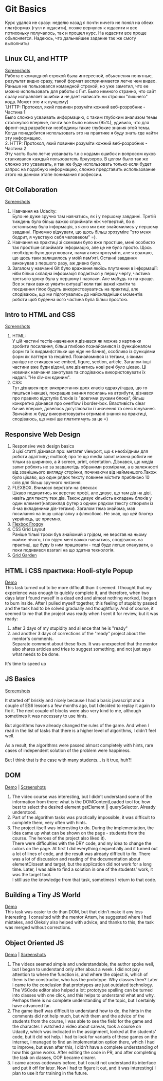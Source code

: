# Git Basics
Курс удался не сразу: неделю назад я почти ничего не понял на обеих платформах (гугл и юдасити), позже вернулся к юдасити и все потихоньку получалось, так и прошел курс. На юдасити все проще обьясняется. Надеюсь, что дальнейшее задание так же смогу выполнить)

## Linux CLI, and HTTP   
[Screenshots](https://github.com/IhorOzerov/kottans-frontend/tree/main/task_linux_cli)        
Работа с командной строкой была интересной, обьяснения понятные, результат видно сразу, такой формат воспринимается легче чем видео. Раньше не пользовался командной строкой, но уже заметил, что ее можно использовать для работы с Гит. Было немного странно, что сайт сразу исправляет ошибки и не дает написать ни строчки "лишнего" кода. Может это и к лучшему)  
1.HTTP: Протокол, який повинен розуміти кожний веб-розробник - Частина 1  
Было сложно усваивать информацию, с таким глубоким анализом темы столкнулся впервые, почти все было новым (95%), удивило, что для фронт-энд разработки неободимы такие глубокие знания этой темы. Когда понадобится использовать это на практике я буду знать где найти эту информацию.  
2. HTTP: Протокол, який повинен розуміти кожний веб-розробник - Частина 2  
Эту часть было легче усваивать т.к с кодами ошибок и вопросом куков сталкивался каждый пользователь браузеров. В целом было так же сложно это усваивать, и так же буду использовать только если будет запрос на подобную информацию, сложно представить использование этого на данном этапе понимания профессии.    

## Git Collaboration  
[Screenshots](https://github.com/IhorOzerov/kottans-frontend/tree/main/task_git_collaboration)     
1. Навчання на Udacity:  
Було не дуже зручно там навчатись, як і у першому завданні. Третій тиждень було більш важко сприймати ніж четвертий, бо в останньому була інформація, з якою ми вже знайомились у першому завданні. Приємно відчувати, що щось більш зрозуміле "это меня бодрит, я чувствую себя человеком" =).   
2. Навчання на практиці зі схемами було вже простіше, мені особисто так простіше сприймати інформацію, але це не було просто. Щось необхідно було догуглювати, намагатися зрозуміти, але я вважаю, що щось таки залишилось у моїй пам'яті. Останні завдання виконував з першого разу, аж дивно було.  
3. Загалом у навчанні Git було враження якоїсь плутанини в інформації: ніби більш складна інформація подається у першу чергу, частина третього уроку була у першому і навпаки. Але мабудь то на краще.  
Все ж таки важко уявити ситуації коли такі важкі коміти та поєднання гілок будуть використовуватись на практиці, але сподіваюсь, що ми підготувались до найскладніших моментів роботи щоб буденна його частина була більш простою. 

## Intro to HTML and CSS  
[Screenshots](https://github.com/IhorOzerov/kottans-frontend/tree/main/task_html_css_intro)    
1. HTML:    
У цій частині тестів-навчання я дізнався як можна з картинки зробити посилання, більш глибоко познайомився із функціоналом форм та їх видами(стільки ще ніде не бачив), особливо із функціями форм як паттерн та required. Познайомився із тегами, з якими раніше не стикався як: embed, figure, section, article. Загалом інші частини вже буди відомі, але дізнатись нові речі було цікаво. Ці новиник навчання занотував та сподіваюсь використовувати їх надалі. "Не div-ом єдиним".  
2. CSS:    
Тут дізнався про: використання двох класів одраху(гадав, що то пишться інакше), покращив знання посилань на атрибути, дізнався про правило відступів блоків із "довгими руками блока", більш конкретно дізнався про overflow i border-box. Властивість clear бачив вперше, довелось догуглювати її значення та сенс існування.   
Звичайно ж буду використовувати отримані знання на практиці, сподіваюсь, що мені ще платитимуть за це =)  

## Responsive Web Design 
1. Responsive web design basics  
З цієї статті дізнався про: метатег viewport, що є необхідним для роботи адаптиву; multicol; про те що media запит можна робити не тільки за шириною, а й screen, print, orientation. Дізнався, що медіа запит роблять не за заздалегідь обраними розмірами, а в залежності від зовнішнього вигляду сторінки, починаючи від найменшого.Також було цікаво, що один рядок тексту повинен містити приблизно 10 слів для більш зручного читання.
2. FLEXBOX. Вчимося верстати на флексах  
Цікаво подивитись як верстає профі, але дивує, що там дів на діві, навіть для тексту теж дів. Також дивує кількість вкладень блоків у один елемент(наприклад футер з одним рядком тексту створили із 4-ма вкладеними дів-тегами). Загалом тема знайома, мав посилання на іншу шпаргалку з флексбокс. Не знав, що цей блогер українець, це приємно.
3. [Flexbox Froggy](https://github.com/IhorOzerov/kottans-frontend/blob/main/task_responsive_web_design/froggy.png)  
4. CSS Grid Layout   
Раніше тількі трохи був знайомий з грідом, не верстав на ньому майже нічого, і по відео мені важко навчатись, сподіваюсь на практиці, ще буду із ним працювати - тоді буде легше опанувати, а поки подивився взагалі на що здатна технологія.  
5. [Grid Garden](https://github.com/IhorOzerov/kottans-frontend/blob/main/task_responsive_web_design/garden.png)

## HTML і CSS практика: Hooli-style Popup  
[Demo](https://ihorozerov.github.io/Hooli-style-Popup/)    
This task turned out to be more difficult than it seemed. I thought that my experience was enough to quickly complete it, and therefore, when two days later I found myself in a dead end and almost nothing worked, I began to burn inside. After I pulled myself together, this feeling of stupidity passed and the task had to be solved gradually and thoughtfully. And of course, it seemed to me that the project was ready when I sent it for review, but it was ready:
1) after 3 days of my stupidity and silence that he is "ready"
2) and another 3 days of corrections of the "ready" project about the mentor's comments.  
Separate comment about these fixes. It was unexpected that the mentor also shares articles and tries to suggest something, and not just says what needs to be done.

It's time to speed up  

## JS Basics  
[Screenshots](https://github.com/IhorOzerov/kottans-frontend/tree/main/task_js_basics)    
<p>It started off briskly and nicely because I had a basic javascript and a couple of ES6 lessons a few months ago, but I decided to replay it again to fix it. The next couple of blocks were also very kind to me, although sometimes it was necessary to use hints.</p>
<p>But algorithms have already changed the rules of the game. And when I read in the list of tasks that there is a higher level of algorithms, I didn’t feel well.  </p>
<p>As a result, the algorithms were passed almost completely with hints, rare cases of independent solution of the problem were happiness.  </p>
<p>But I think that is the case with many students... is it true, huh?!</p>   

## DOM	
[Demo](https://ihorozerov.github.io/Koshkin-DOM/) |
[Screenshots](https://github.com/IhorOzerov/kottans-frontend/tree/main/task_js_dom)	
1) The video course was interesting, but I didn’t understand some of the information from there: what is the DOMContentLoaded tool for, how best to select the desired element getElement || querySelector. Already understood.  
2) Part of the algorithm tasks was practically impossible, it was difficult to complete them, very often with hints.  
3) The project itself was interesting to do. During the implementation, the idea came up what can be shown on the page - students from the course. The heroes of the project also liked it).  
There were difficulties with the DRY code, and my idea to change the colors on the page. At first I did everything sequentially and it turned out a lot of lines of code, and the result was already difficult to fix. There was a lot of discussion and reading of the documentation about elementClosest and target, but the application did not work for a long time. Later, I was able to find a solution in one of the students' work, it was the target tool.  
I still use the knowledge from that task, sometimes I return to that code.

## Building a Tiny JS World  
[Demo](https://ihorozerov.github.io/a-tiny-JS-world/)  
This task was easier to do than DOM, but that didn't make it any less interesting. I consulted with the mentor Artem, he suggested where I had mistakes, and Oleksiy also helped with advice, and thanks to this, the task was merged without corrections.

## Object Oriented JS  
[Demo](https://ihorozerov.github.io/Frogger-Game/) | [Screenshots](https://github.com/IhorOzerov/kottans-frontend/tree/main/task_js_oop)  
1) The videos seemed simple and understandable, the author spoke well, but I began to understand only after about a week. I did not pay attention to where the function is, and where the object is, which of them is the constructor, who has the prototype. Why classes then? Later I came to the conclusion that prototypes are just outdated technology. The VSCode editor also helped a lot: prototype spelling can be turned into classes with one click, and this helps to understand what and why.
Perhaps there is no complete understanding of the topic, but I certainly have advanced far.  
2) The game itself was difficult to understand how to do, the hints in the comments did not help much, but with them and the advice of the students from the course, I was able to see the field for the game and the character. I watched a video about canvas, took a course on Udacity, which was indicated in the assignment, looked at the students' code, but it did not help. I had to look for variants of these games on the Internet, I managed to find an implementation option there, which I had to improve, but even after this, I didn’t have a complete understanding of how this game works. After editing the code in PR, and after completing the task on classes, OOP became clearer.  
3) I came across codewars before, but I could not understand its interface and put it off for later. Now I had to figure it out, and it was interesting) I plan to use it for training in the future.
